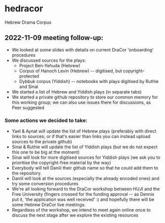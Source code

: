 # hedracor
Hebrew Drama Corpus

## 2022-11-09 meeting follow-up:

* We looked at some slides with details on current DraCor 'onboarding' procedures 
* We discussed sources for the plays:
  * Project Ben-Yehuda (Hebrew)
  * Corpus of Hanoch Levin (Hebrew) -- digitised, but copyright-protected
  * Dybbuk corpus (Yiddish) -- notebooks with plays digitised by Ruthie and Sinai 
* We started a list of Hebrew and Yiddish plays (in separate tabs)
* We started a private github repository to store our common memory for this working group; we can also use issues there for discussions, as Peer suggested

### Some actions we decided to take:

* Yael & Aynat will update the list of Hebrew plays (preferably with direct links to sources; or if that's easier than links you can instead upload sources to the private github)
* Sinai & Ruthie will update the list of Yiddish plays (but we do not expect this one to be big at the moment)
* Sinai will look for more digitised sources for Yiddish plays (we ask you to prioritise the copyright-free material by the way)
* Everybody will tell Daniil their github name so that he could add them to the  repository. 
* Daniil will look at the sources (especially the already encoded ones) and try some conversion procedures
* We're all looking forward to the DraCor workshop between HUJI and the Free University (fingers crossed for the funding approval -- as Dennis put it, 'the application was well received' :) and hopefully there will be some Hebrew DraCor live meetings. 
* Regardless of the workshop, we intend to meet again online once to discuss the next stage after we explore the existing resources 
